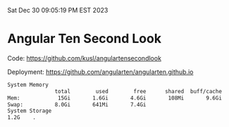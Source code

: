 Sat Dec 30 09:05:19 PM EST 2023

# Angular Ten Second Look

Code: https://github.com/kusl/angulartensecondlook

Deployment: https://github.com/angularten/angularten.github.io

```bash
System Memory
               total        used        free      shared  buff/cache   available
Mem:            15Gi       1.6Gi       4.6Gi       108Mi       9.6Gi        13Gi
Swap:          8.0Gi       641Mi       7.4Gi
System Storage
1.2G	.
```
